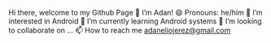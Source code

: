 Hi there, welcome to my Github Page 👋 I’m Adan!
😄 Pronouns: he/him
👀 I’m interested in Android
🌱 I’m currently learning Android systems
💞️ I’m looking to collaborate on ...
📫 How to reach me adaneliojerez@gmail.com
